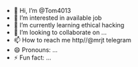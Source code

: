 - 👋 Hi, I’m @Tom4013
- 👀 I’m interested in available job 
- 🌱 I’m currently learning ethical hacking
- 💞️ I’m looking to collaborate on ...
- 📫 How to reach me http//@mrjt telegram 
- 😄 Pronouns: ...
- ⚡ Fun fact: ...

<!---
Tom4013/Tom4013 is a ✨ special ✨ repository because its `README.md` (this file) appears on your GitHub profile.
You can click the Preview link to take a look at your changes.
--->
